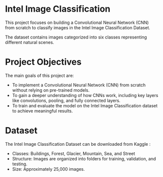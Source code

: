 # Intel Image Classification

This project focuses on building a Convolutional Neural Network (CNN) from scratch to classify images in the Intel Image Classification Dataset.

The dataset contains images categorized into six classes representing different natural scenes.
# Project Objectives

The main goals of this project are:

- To implement a Convolutional Neural Network (CNN) from scratch without relying on pre-trained models.
- To gain a deeper understanding of how CNNs work, including key layers like convolutions, pooling, and fully connected layers.
- To train and evaluate the model on the Intel Image Classification dataset to achieve meaningful results.

# Dataset

 The Intel Image Classification Dataset can be downloaded from Kaggle :

- Classes: Buildings, Forest, Glacier, Mountain, Sea, and Street
- Structure: Images are organized into folders for training, validation, and testing.
- Size: Approximately 25,000 images.

  





